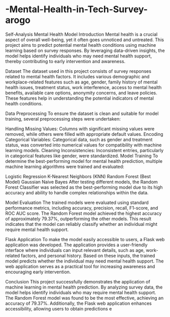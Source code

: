 # -Mental-Health-in-Tech-Survey-arogo
Self-Analysis Mental Health Model
Introduction
Mental health is a crucial aspect of overall well-being, yet it often goes unnoticed and untreated. This project aims to predict potential mental health conditions using machine learning based on survey responses. By leveraging data-driven insights, the model helps identify individuals who may need mental health support, thereby contributing to early intervention and awareness.

Dataset
The dataset used in this project consists of survey responses related to mental health factors. It includes various demographic and workplace-related features such as age, gender, family history of mental health issues, treatment status, work interference, access to mental health benefits, available care options, anonymity concerns, and leave policies. These features help in understanding the potential indicators of mental health conditions.

Data Preprocessing
To ensure the dataset is clean and suitable for model training, several preprocessing steps were undertaken:

Handling Missing Values: Columns with significant missing values were removed, while others were filled with appropriate default values.
Encoding Categorical Variables: Categorical data, such as gender and treatment status, was converted into numerical values for compatibility with machine learning models.
Cleaning Inconsistencies: Inconsistent entries, particularly in categorical features like gender, were standardized.
Model Training
To determine the best-performing model for mental health prediction, multiple machine learning algorithms were trained and evaluated:

Logistic Regression
K-Nearest Neighbors (KNN)
Random Forest (Best Model)
Gaussian Naive Bayes
After testing different models, the Random Forest Classifier was selected as the best-performing model due to its high accuracy and ability to handle complex relationships within the data.

Model Evaluation
The trained models were evaluated using standard performance metrics, including accuracy, precision, recall, F1-score, and ROC AUC score. The Random Forest model achieved the highest accuracy of approximately 79.37%, outperforming the other models. This result indicates that the model can reliably classify whether an individual might require mental health support.

Flask Application
To make the model easily accessible to users, a Flask web application was developed. The application provides a user-friendly interface where individuals can input relevant details, such as age, work-related factors, and personal history. Based on these inputs, the trained model predicts whether the individual may need mental health support. The web application serves as a practical tool for increasing awareness and encouraging early intervention.

Conclusion
This project successfully demonstrates the application of machine learning in mental health prediction. By analyzing survey data, the model helps identify individuals who may require mental health support. The Random Forest model was found to be the most effective, achieving an accuracy of 79.37%. Additionally, the Flask web application enhances accessibility, allowing users to obtain predictions e


